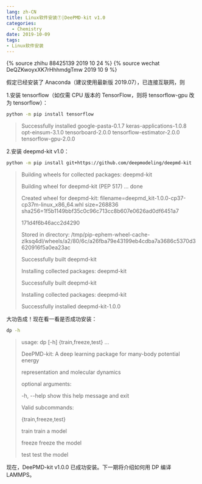 ```yaml
---
lang: zh-CN
title: Linux软件安装⑦|DeePMD-kit v1.0
categories:
  - Chemistry
date: 2019-10-09
tags:
- Linux软件安装
---
```

{% source zhihu 88425139 2019 10 24 %}
{% source wechat DeQZKwoyxXK7rHhhmdgTmw 2019 10 9 %}

假定已经安装了 Anaconda（建议使用最新版 2019.07），已连接互联网，则
<!--more-->

1.安装 tensorflow（如仅需 CPU 版本的 TensorFlow，则将 tensorflow-gpu 改为
tensorflow）：

```bash
python -m pip install tensorflow
```

> Successfully installed google-pasta-0.1.7 keras-applications-1.0.8
> opt-einsum-3.1.0 tensorboard-2.0.0 tensorflow-estimator-2.0.0
> tensorflow-gpu-2.0.0

2.安装 deepmd-kit v1.0：

```bash
python -m pip install git+https://github.com/deepmodeling/deepmd-kit
```

> Building wheels for collected packages: deepmd-kit
>
> Building wheel for deepmd-kit (PEP 517) ... done
>
> Created wheel for deepmd-kit:
> filename=deepmd_kit-1.0.0-cp37-cp37m-linux_x86_64.whl size=268836
> sha256=1f5b1149bbf35c0c96c713cc8b607e0626ad0df6451a7
>
> 171d4f6b46acc2d4290
>
> Stored in directory:
> /tmp/pip-ephem-wheel-cache-zlksq4dl/wheels/a2/80/6c/a26fba79e43199eb4cdba7a3686c5370d3620916f5a0ea23ac
>
> Successfully built deepmd-kit
>
> Installing collected packages: deepmd-kit
>
> Successfully built deepmd-kit
>
> Installing collected packages: deepmd-kit
>
> Successfully installed deepmd-kit-1.0.0

大功告成！现在看一看是否成功安装：

```bash
dp -h
```

> usage: dp [-h] {train,freeze,test} ...
>
> DeePMD-kit: A deep learning package for many-body potential energy
>
> representation and molecular dynamics
>
> optional arguments:
>
> -h, --help show this help message and exit
>
> Valid subcommands:
>
> {train,freeze,test}
>
> train train a model
>
> freeze freeze the model
>
> test test the model

现在，DeePMD-kit v1.0.0 已成功安装。下一期将介绍如何用 DP 编译 LAMMPS。
